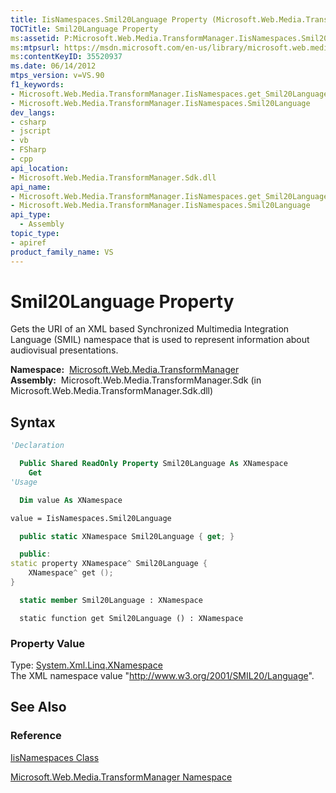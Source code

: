 ```yaml
---
title: IisNamespaces.Smil20Language Property (Microsoft.Web.Media.TransformManager)
TOCTitle: Smil20Language Property
ms:assetid: P:Microsoft.Web.Media.TransformManager.IisNamespaces.Smil20Language
ms:mtpsurl: https://msdn.microsoft.com/en-us/library/microsoft.web.media.transformmanager.iisnamespaces.smil20language(v=VS.90)
ms:contentKeyID: 35520937
ms.date: 06/14/2012
mtps_version: v=VS.90
f1_keywords:
- Microsoft.Web.Media.TransformManager.IisNamespaces.get_Smil20Language
- Microsoft.Web.Media.TransformManager.IisNamespaces.Smil20Language
dev_langs:
- csharp
- jscript
- vb
- FSharp
- cpp
api_location:
- Microsoft.Web.Media.TransformManager.Sdk.dll
api_name:
- Microsoft.Web.Media.TransformManager.IisNamespaces.get_Smil20Language
- Microsoft.Web.Media.TransformManager.IisNamespaces.Smil20Language
api_type:
  - Assembly
topic_type:
- apiref
product_family_name: VS
---
```


# Smil20Language Property

Gets the URI of an XML based Synchronized Multimedia Integration Language (SMIL) namespace that is used to represent information about audiovisual presentations.

**Namespace:**  [Microsoft.Web.Media.TransformManager](microsoft-web-media-transformmanager-namespace.md)  
**Assembly:**  Microsoft.Web.Media.TransformManager.Sdk (in Microsoft.Web.Media.TransformManager.Sdk.dll)

## Syntax

```vb
'Declaration

  Public Shared ReadOnly Property Smil20Language As XNamespace
    Get
'Usage

  Dim value As XNamespace

value = IisNamespaces.Smil20Language
```

```csharp
  public static XNamespace Smil20Language { get; }
```

```cpp
  public:
static property XNamespace^ Smil20Language {
    XNamespace^ get ();
}
```

``` fsharp
  static member Smil20Language : XNamespace
```

```jscript
  static function get Smil20Language () : XNamespace
```

### Property Value

Type: [System.Xml.Linq.XNamespace](https://msdn.microsoft.com/library/bb291898)  
The XML namespace value "http://www.w3.org/2001/SMIL20/Language".  

## See Also

### Reference

[IisNamespaces Class](iisnamespaces-class-microsoft-web-media-transformmanager.md)

[Microsoft.Web.Media.TransformManager Namespace](microsoft-web-media-transformmanager-namespace.md)

